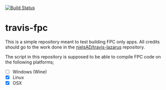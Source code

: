 [![Build Status](https://travis-ci.org/daar/travis-fpc.svg?branch=master)](https://travis-ci.org/daar/travis-fpc)


# travis-fpc

This is a simple repository meant to test building FPC only apps. All credits should go to the work done in the [nielsAD/travis-lazarus](https://github.com/nielsAD/travis-lazarus) repository.

The script in this repository is supposed to be able to compile FPC code on the following platforms;

- [ ] Windows (Wine)
- [X] Linux
- [X] OSX
